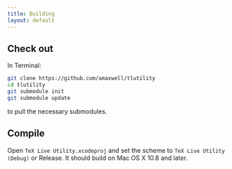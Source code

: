 ```yaml
---
title: Building
layout: default
---
```


## Check out

In Terminal: 

```bash
git clone https://github.com/amaxwell/tlutility
cd tlutility
git submodule init
git submodule update
```

to pull the necessary submodules.

## Compile

Open `TeX Live Utility.xcodeproj` and set the scheme to `TeX Live Utility (Debug)` or Release. It
should build on Mac OS X 10.8 and later.